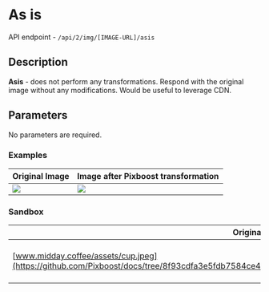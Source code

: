 # As is

API endpoint - `/api/2/img/[IMAGE-URL]/asis`

## Description

**Asis** - does not perform any transformations. Respond with the original image without any modifications. Would be useful to leverage CDN.

## Parameters

No parameters are required.

### Examples

| Original Image                                                                                            | Image after Pixboost transformation                                                                      |
| --------------------------------------------------------------------------------------------------------- | -------------------------------------------------------------------------------------------------------- |
| ![](https://pixboost.com/api/2/img/http://www.midday.coffee/assets/cup.jpeg/asis?auth=MTA0ODU5NDA0NQ\_\_) | ![](http://pixboost.com/api/2/img/http://www.midday.coffee/assets/cup.jpeg/asis?auth=MTA0ODU5NDA0NQ\_\_) |

### Sandbox

| Original Image                                                                                                                                            | Image after Pixboost transformation                                                                                                                                                                                       |
| --------------------------------------------------------------------------------------------------------------------------------------------------------- | ------------------------------------------------------------------------------------------------------------------------------------------------------------------------------------------------------------------------- |
| [www.midday.coffee/assets/cup.jpeg](https://github.com/Pixboost/docs/tree/8f93cdfa3e5fdb7584ce488ef51153268bef537f/api/www.midday.coffee/assets/cup.jpeg) | [http://pixboost.com/api/2/img/http://www.midday.coffee/assets/cup.jpeg/fit?size=200x100\&auth=MTA0ODU5NDA0NQ\_\_](http://pixboost.com/api/2/img/http://www.midday.coffee/assets/cup.jpeg/asis?auth=MTA0ODU5NDA0NQ\_\_)\_ |
